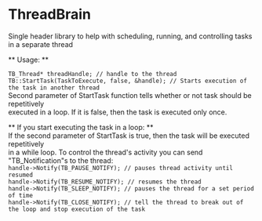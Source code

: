 # ThreadBrain
Single header library to help with scheduling, running, and controlling tasks in a separate thread

** Usage: **

`TB_Thread* threadHandle; // handle to the thread `  
`TB::StartTask(TaskToExecute, false, &handle); // Starts execution of the task in another thread`  
Second parameter of StartTask function tells whether or not task should be repetitively  
executed in a loop. If it is false, then the task is executed only once.  

** If you start executing the task in a loop: **  
If the second parameter of StartTask is true, then the task will be executed repetitively  
in a while loop. To control the thread's activity you can send "TB_Notification"s to the thread:  
`handle->Notify(TB_PAUSE_NOTIFY); // pauses thread activity until resumed `  
`handle->Notify(TB_RESUME_NOTIFY); // resumes the thread`  
`handle->Notify(TB_SLEEP_NOTIFY); // pauses the thread for a set period of time`  
`handle->Notify(TB_CLOSE_NOTIFY); // tell the thread to break out of the loop and stop execution of the task`  
